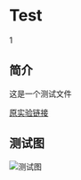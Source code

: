 # Test

1

## 简介

这是一个测试文件

[原实验链接](https://github.com/cuishicheng/Big-Data-and-Cloud-Computing/tree/main?tab=readme-ov-file)

## 测试图
![测试图](https://img.chkaja.com/ebe166dc05f4ed38.png)



